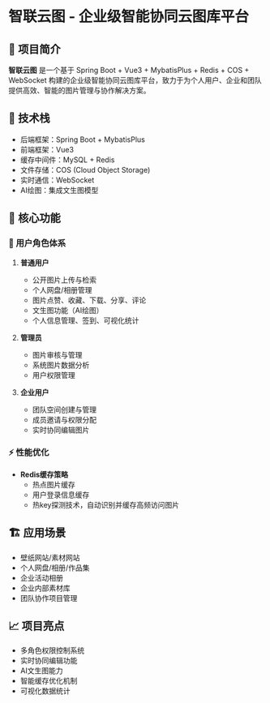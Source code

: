 # 智联云图 - 企业级智能协同云图库平台

## 🎯 项目简介

**智联云图** 是一个基于 Spring Boot + Vue3 + MybatisPlus + Redis + COS + WebSocket 构建的企业级智能协同云图库平台，致力于为个人用户、企业和团队提供高效、智能的图片管理与协作解决方案。

## 🔧 技术栈

- 后端框架：Spring Boot + MybatisPlus
- 前端框架：Vue3
- 缓存中间件：MySQL + Redis
- 文件存储：COS (Cloud Object Storage)
- 实时通信：WebSocket
- AI绘图：集成文生图模型

## 🌟 核心功能

### 👥 用户角色体系

1. **普通用户**
   - 公开图片上传与检索
   - 个人网盘/相册管理
   - 图片点赞、收藏、下载、分享、评论
   - 文生图功能（AI绘图）
   - 个人信息管理、签到、可视化统计

2. **管理员**
   - 图片审核与管理
   - 系统图片数据分析
   - 用户权限管理

3. **企业用户**
   - 团队空间创建与管理
   - 成员邀请与权限分配
   - 实时协同编辑图片

### ⚡ 性能优化

- **Redis缓存策略**
  - 热点图片缓存
  - 用户登录信息缓存
  - 热key探测技术，自动识别并缓存高频访问图片

## 🏗️ 应用场景

- 壁纸网站/素材网站
- 个人网盘/相册/作品集
- 企业活动相册
- 企业内部素材库
- 团队协作项目管理

## 📈 项目亮点

- 多角色权限控制系统
- 实时协同编辑功能
- AI文生图能力
- 智能缓存优化机制
- 可视化数据统计
